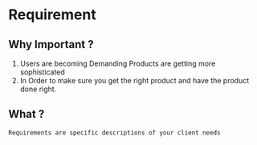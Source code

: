 # Requirement

## Why Important ?
1. Users are becoming Demanding
   Products are getting more sophisticated
2. In Order to make sure you get the right product and have the product done right.
 
## What ?
```Requirements are specific descriptions of your client needs```
